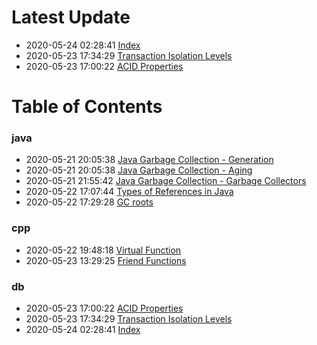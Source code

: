 # Latest Update

 - 2020-05-24 02:28:41  [Index](db/db-index.md) 
 - 2020-05-23 17:34:29  [Transaction Isolation Levels](db/transcation-isolation.md) 
 - 2020-05-23 17:00:22  [ACID Properties](db/acid.md) 

# Table of Contents

### java

 - 2020-05-21 20:05:38  [Java Garbage Collection - Generation](java/gc-generation.md) 
 - 2020-05-21 20:05:38  [Java Garbage Collection - Aging](java/gc-aging.md) 
 - 2020-05-21 21:55:42  [Java Garbage Collection - Garbage Collectors](java/gc-collector.md) 
 - 2020-05-22 17:07:44  [Types of References in Java](java/gc-references.md) 
 - 2020-05-22 17:29:28  [GC roots](java/gc-roots.md) 

### cpp

 - 2020-05-22 19:48:18  [Virtual Function](cpp/virtual-func.md) 
 - 2020-05-23 13:29:25  [Friend Functions](cpp/friend_func.md) 

### db

 - 2020-05-23 17:00:22  [ACID Properties](db/acid.md) 
 - 2020-05-23 17:34:29  [Transaction Isolation Levels](db/transcation-isolation.md) 
 - 2020-05-24 02:28:41  [Index](db/db-index.md) 

